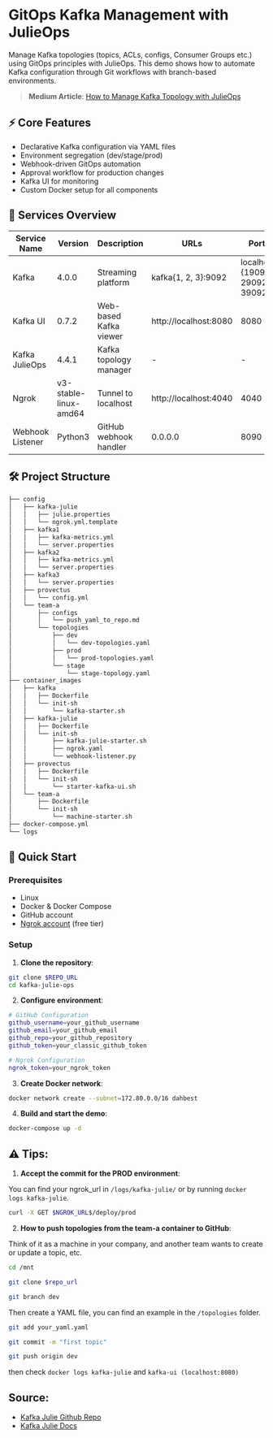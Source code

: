 # GitOps Kafka Management with JulieOps

Manage Kafka topologies (topics, ACLs, configs, Consumer Groups etc.) using GitOps principles with JulieOps. This demo shows how to automate Kafka configuration through Git workflows with branch-based environments.

> **Medium Article**: [How to Manage Kafka Topology with JulieOps](https://medium.com/p/your-article-link)

## ⚡️ Core Features
- Declarative Kafka configuration via YAML files
- Environment segregation (dev/stage/prod)
- Webhook-driven GitOps automation
- Approval workflow for production changes
- Kafka UI for monitoring
- Custom Docker setup for all components

## 🧩 Services Overview

| Service Name      | Version | Description             | URLs                 | Ports  |
|-------------------|---------|--------------------------|----------------------|--------|
| Kafka             | 4.0.0   | Streaming platform       | kafka{1, 2, 3}:9092 | localhost:{19092, 29092, 39092} | Inside:9092, Outside:{19092, 29092, 39092}   |
| Kafka UI          | 0.7.2  | Web-based Kafka viewer   | http://localhost:8080| 8080   |
| Kafka JulieOps    | 4.4.1  | Kafka topology manager   | -                  | -   |
| Ngrok             | v3-stable-linux-amd64  | Tunnel to localhost      | http://localhost:4040| 4040   |
| Webhook Listener  | Python3  | GitHub webhook handler   | 0.0.0.0                | 8090   |

## 🛠 Project Structure
```bash
├── config
│   ├── kafka-julie
│   │   ├── julie.properties
│   │   └── ngrok.yml.template
│   ├── kafka1
│   │   ├── kafka-metrics.yml
│   │   └── server.properties
│   ├── kafka2
│   │   ├── kafka-metrics.yml
│   │   └── server.properties
│   ├── kafka3
│   │   └── server.properties
│   ├── provectus
│   │   └── config.yml
│   └── team-a
│       ├── configs
│       │   └── push_yaml_to_repo.md
│       └── topologies
│           ├── dev
│           │   └── dev-topologies.yaml
│           ├── prod
│           │   └── prod-topologies.yaml
│           └── stage
│               └── stage-topology.yaml
├── container_images
│   ├── kafka
│   │   ├── Dockerfile
│   │   └── init-sh
│   │       └── kafka-starter.sh
│   ├── kafka-julie
│   │   ├── Dockerfile
│   │   └── init-sh
│   │       ├── kafka-julie-starter.sh
│   │       ├── ngrok.yaml
│   │       └── webhook-listener.py
│   ├── provectus
│   │   ├── Dockerfile
│   │   └── init-sh
│   │       └── starter-kafka-ui.sh
│   └── team-a
│       ├── Dockerfile
│       └── init-sh
│           └── machine-starter.sh
├── docker-compose.yml
└── logs
```


## 🚀 Quick Start
### Prerequisites
- Linux
- Docker & Docker Compose
- GitHub account
- [Ngrok account](https://ngrok.com) (free tier)

### Setup
1. **Clone the repository**:
```bash
git clone $REPO_URL
cd kafka-julie-ops
```

2. **Configure environment**:
```bash
# GitHub Configuration
github_username=your_github_username
github_email=your_github_email
github_repo=your_github_repository
github_token=your_classic_github_token

# Ngrok Configuration
ngrok_token=your_ngrok_token
```

3. **Create Docker network**:
```bash
docker network create --subnet=172.80.0.0/16 dahbest
```

4. **Build and start the demo**:
```bash
docker-compose up -d
```

## ⚠️ Tips:

1. **Accept the commit for the PROD environment**:

You can find your ngrok_url in `/logs/kafka-julie/` or by running `docker logs kafka-julie`.
```bash
curl -X GET $NGROK_URL$/deploy/prod
```

2. **How to push topologies from the team-a container to GitHub**:

Think of it as a machine in your company, and another team wants to create or update a topic, etc.

```bash
cd /mnt

git clone $repo_url

git branch dev
```

Then create a YAML file, you can find an example in the `/topologies` folder.

```bash
git add your_yaml.yaml

git commit -m "first topic"

git push origin dev 
```

then check `docker logs kafka-julie` and `kafka-ui (localhost:8080)`

## Source:
- [Kafka Julie Github Repo](#https://github.com/kafka-ops/julie)
- [Kafka Julie Docs](#https://julieops.readthedocs.io/en/3.x/index.html)
